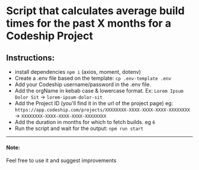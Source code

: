 # Script that calculates average build times for the past X months for a Codeship Project

## Instructions:
 - install dependencies `npm i` (axios, moment, dotenv)
 - Create a .env file based on the template: `cp .env-template .env`
 - Add your Codeship username/password in the .env file.
 - Add the orgName in kebab case & lowercase format. Ex: `Lorem Ipsum Dolor Sit` -> `lorem-ipsum-dolor-sit`
 - Add the Project ID (you'll find it in the url of the project page) eg: `https://app.codeship.com/projects/XXXXXXXX-XXXX-XXXX-XXXX-XXXXXXXX` -> `XXXXXXXX-XXXX-XXXX-XXXX-XXXXXXXX`
 - Add the duration in months for which to fetch builds. eg `6`
 - Run the script and wait for the output: `npm run start`

---
#### Note:
Feel free to use it and suggest improvements

